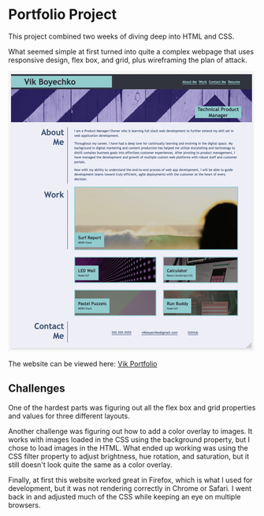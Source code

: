 # Portfolio Project

This project combined two weeks of diving deep into HTML and CSS.

What seemed simple at first turned into quite a complex webpage that uses responsive design, flex box, and grid, plus wireframing the plan of attack.

![Portfolio wide screengrab](/assets/images/portfolio-wide.png)

The website can be viewed here: [Vik Portfolio](https://vikboyechko.github.io/portfolio/)

## Challenges

One of the hardest parts was figuring out all the flex box and grid properties and values for three different layouts.

Another challenge was figuring out how to add a color overlay to images. It works with images loaded in the CSS using the background property, but I chose to load images in the HTML. What ended up working was using the CSS filter property to adjust brightness, hue rotation, and saturation, but it still doesn't look quite the same as a color overlay.

Finally, at first this website worked great in Firefox, which is what I used for development, but it was not rendering correctly in Chrome or Safari. I went back in and adjusted much of the CSS while keeping an eye on multiple browsers.